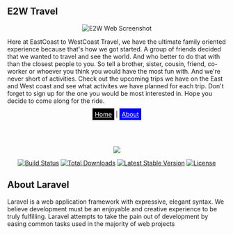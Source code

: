 ## E2W Travel
<p align="center"><img src="https://eastcoast2westcoast.com/images/readme-image.png" alt="E2W Web Screenshot"></p>

Here at EastCoast to WestCoast Travel, we have the ultimate family oriented experience because that's how we got started. A group of friends decided that we wanted to travel and see the world. And who better to do that with than the closest people to you. So tell a brother, sister, cousin, friend, co-worker or whoever you think you would have the most fun with. And we're never short of activities. Check out the upcoming trips we have on the East and West coast and see what activites we have planned for each trip. Don't forget to sign up for the one you would be most interested in. Hope you decide to come along for the ride.

<div align="center">
<a style="color:white; background-color:black; padding:5px" href="https://eastcoast2westcoast.com/">Home</a> <span>|</span> 
<a style="color:white; background-color:blue; padding: 5px"href="https://eastcoast2westcoast.com/about_us">About</a>
</div>
<br/><br/><br/>

<p align="center"><img src="https://laravel.com/assets/img/components/logo-laravel.svg"></p>

<p align="center">
<a href="https://travis-ci.org/laravel/framework"><img src="https://travis-ci.org/laravel/framework.svg" alt="Build Status"></a>
<a href="https://packagist.org/packages/laravel/framework"><img src="https://poser.pugx.org/laravel/framework/d/total.svg" alt="Total Downloads"></a>
<a href="https://packagist.org/packages/laravel/framework"><img src="https://poser.pugx.org/laravel/framework/v/stable.svg" alt="Latest Stable Version"></a>
<a href="https://packagist.org/packages/laravel/framework"><img src="https://poser.pugx.org/laravel/framework/license.svg" alt="License"></a>
</p>

## About Laravel

Laravel is a web application framework with expressive, elegant syntax. We believe development must be an enjoyable and creative experience to be truly fulfilling. Laravel attempts to take the pain out of development by easing common tasks used in the majority of web projects

